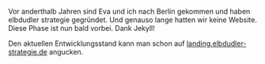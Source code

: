 Vor anderthalb Jahren sind Eva und ich nach Berlin gekommen und haben elbdudler strategie gegründet. Und genauso lange hatten wir keine Website. Diese Phase ist nun bald vorbei. Dank Jekyll!

Den aktuellen Entwicklungsstand kann man schon auf [landing.elbdudler-strategie.de](landing.elbdudler-strategie.de) angucken.